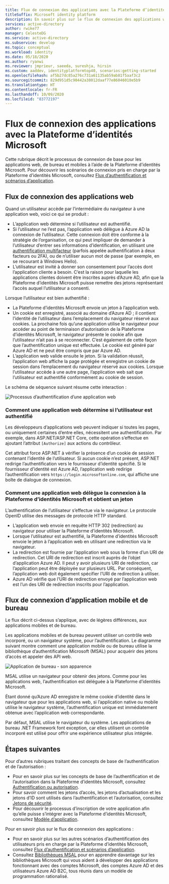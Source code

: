 ```yaml
---
title: Flux de connexion des applications avec la Plateforme d’identités Microsoft | Azure
titleSuffix: Microsoft identity platform
description: En savoir plus sur le flux de connexion des applications web, de bureau et mobiles dans la Plateforme d’identités Microsoft (v2.0).
services: active-directory
author: rwike77
manager: CelesteDG
ms.service: active-directory
ms.subservice: develop
ms.topic: conceptual
ms.workload: identity
ms.date: 05/18/2020
ms.author: ryanwi
ms.reviewer: jmprieur, saeeda, sureshja, hirsin
ms.custom: aaddev, identityplatformtop40, scenarios:getting-started
ms.openlocfilehash: af5b27dc85a276c731a61135ab59ab81f5aaf3c2
ms.sourcegitcommit: 829d951d5c90442a38012daaf77e86046018e5b9
ms.translationtype: HT
ms.contentlocale: fr-FR
ms.lasthandoff: 10/09/2020
ms.locfileid: "83772197"
---
```

# <a name="app-sign-in-flow-with-microsoft-identity-platform"></a>Flux de connexion des applications avec la Plateforme d’identités Microsoft

Cette rubrique décrit le processus de connexion de base pour les applications web, de bureau et mobiles à l’aide de la Plateforme d’identités Microsoft. Pour découvrir les scénarios de connexion pris en charge par la Plateforme d’identités Microsoft, consultez [Flux d’authentification et scénarios d’application](authentication-flows-app-scenarios.md).

## <a name="web-app-sign-in-flow"></a>Flux de connexion des applications web

Quand un utilisateur accède par l’intermédiaire du navigateur à une application web, voici ce qui se produit :

* L’application web détermine si l’utilisateur est authentifié.
* Si l’utilisateur ne l’est pas, l’application web délègue à Azure AD la connexion de l’utilisateur. Cette connexion doit être conforme à la stratégie de l’organisation, ce qui peut impliquer de demander à l’utilisateur d’entrer ses informations d’identification, en utilisant une [authentification multifacteur](../authentication/concept-mfa-howitworks.md) (parfois appelée authentification à deux facteurs ou 2FA), ou de n’utiliser aucun mot de passe (par exemple, en se recourant à Windows Hello).
* L’utilisateur est invité à donner son consentement pour l’accès dont l’application cliente a besoin. C’est la raison pour laquelle les applications clientes doivent être inscrites auprès d’Azure AD, afin que la Plateforme d’identités Microsoft puisse remettre des jetons représentant l’accès auquel l’utilisateur a consenti.

Lorsque l’utilisateur est bien authentifié :

* La Plateforme d’identités Microsoft envoie un jeton à l’application web.
* Un cookie est enregistré, associé au domaine d’Azure AD ; il contient l’identité de l’utilisateur dans l’emplacement du navigateur réservé aux cookies. La prochaine fois qu’une application utilise le navigateur pour accéder au point de terminaison d’autorisation de la Plateforme d’identités Microsoft, le navigateur présente le cookie afin que l’utilisateur n’ait pas à se reconnecter. C’est également de cette façon que l’authentification unique est effectuée. Le cookie est généré par Azure AD et ne peut être compris que par Azure AD.
* L’application web valide ensuite le jeton. Si la validation réussit, l’application web affiche la page protégée et enregistre un cookie de session dans l’emplacement du navigateur réservé aux cookies. Lorsque l’utilisateur accède à une autre page, l’application web sait que l’utilisateur est authentifié conformément au cookie de session.

Le schéma de séquence suivant résume cette interaction :

![Processus d’authentification d’une application web](media/authentication-scenarios/web-app-how-it-appears-to-be.png)

### <a name="how-a-web-app-determines-if-the-user-is-authenticated"></a>Comment une application web détermine si l’utilisateur est authentifié

Les développeurs d’applications web peuvent indiquer si toutes les pages, ou uniquement certaines d’entre elles, nécessitent une authentification. Par exemple, dans ASP.NET/ASP.NET Core, cette opération s’effectue en ajoutant l’attribut `[Authorize]` aux actions du contrôleur.

Cet attribut force ASP.NET à vérifier la présence d’un cookie de session contenant l’identité de l’utilisateur. Si aucun cookie n’est présent, ASP.NET redirige l’authentification vers le fournisseur d’identité spécifié. Si le fournisseur d’identité est Azure AD, l’application web redirige l’authentification vers `https://login.microsoftonline.com`, qui affiche une boîte de dialogue de connexion.

### <a name="how-a-web-app-delegates-sign-in-to-microsoft-identity-platform-and-obtains-a-token"></a>Comment une application web délègue la connexion à la Plateforme d’identités Microsoft et obtient un jeton

L’authentification de l’utilisateur s’effectue via le navigateur. Le protocole OpenID utilise des messages de protocole HTTP standard.

* L’application web envoie en requête HTTP 302 (redirection) au navigateur pour utiliser la Plateforme d’identités Microsoft.
* Lorsque l’utilisateur est authentifié, la Plateforme d’identités Microsoft envoie le jeton à l’application web en utilisant une redirection via le navigateur.
* La redirection est fournie par l’application web sous la forme d’un URI de redirection. Cet URI de redirection est inscrit auprès de l’objet d’application Azure AD. Il peut y avoir plusieurs URI de redirection, car l’application peut être déployée sur plusieurs URL. Par conséquent, l’application web doit également spécifier l’URI de redirection à utiliser.
* Azure AD vérifie que l’URI de redirection envoyé par l’application web est l’un des URI de redirection inscrits pour l’application.

## <a name="desktop-and-mobile-app-sign-in-flow"></a>Flux de connexion d’application mobile et de bureau

Le flux décrit ci-dessus s’applique, avec de légères différences, aux applications mobiles et de bureau.

Les applications mobiles et de bureau peuvent utiliser un contrôle web incorporé, ou un navigateur système, pour l’authentification. Le diagramme suivant montre comment une application mobile ou de bureau utilise la bibliothèque d’authentification Microsoft (MSAL) pour acquérir des jetons d’accès et appeler des API web.

![Application de bureau - son apparence](media/authentication-scenarios/desktop-app-how-it-appears-to-be.png)

MSAL utilise un navigateur pour obtenir des jetons. Comme pour les applications web, l’authentification est déléguée à la Plateforme d’identités Microsoft.

Étant donné qu’Azure AD enregistre le même cookie d’identité dans le navigateur que pour les applications web, si l’application native ou mobile utilise le navigateur système, l’authentification unique est immédiatement obtenue avec l’application web correspondante.

Par défaut, MSAL utilise le navigateur du système. Les applications de bureau .NET Framework font exception, car elles utilisent un contrôle incorporé est utilisé pour offrir une expérience utilisateur plus intégrée.

## <a name="next-steps"></a>Étapes suivantes

Pour d’autres rubriques traitant des concepts de base de l’authentification et de l’autorisation :

* Pour en savoir plus sur les concepts de base de l’authentification et de l’autorisation dans la Plateforme d’identités Microsoft, consultez [Authentification ou autorisation](authentication-vs-authorization.md).
* Pour savoir comment les jetons d’accès, les jetons d’actualisation et les jetons d’ID sont utilisés dans l’authentification et l’autorisation, consultez [Jetons de sécurité](security-tokens.md).
* Pour découvrir le processus d’inscription de votre application afin qu’elle puisse s’intégrer avec la Plateforme d’identités Microsoft, consultez [Modèle d’application](application-model.md).

Pour en savoir plus sur le flux de connexion des applications :

* Pour en savoir plus sur les autres scénarios d’authentification des utilisateurs pris en charge par la Plateforme d’identités Microsoft, consultez [Flux d’authentification et scénarios d’application](authentication-flows-app-scenarios.md).
* Consultez [Bibliothèques MSAL](msal-overview.md) pour en apprendre davantage sur les bibliothèques Microsoft qui vous aident à développer des applications fonctionnant avec des comptes Microsoft, des comptes Azure AD et des utilisateurs Azure AD B2C, tous réunis dans un modèle de programmation rationalisé.
